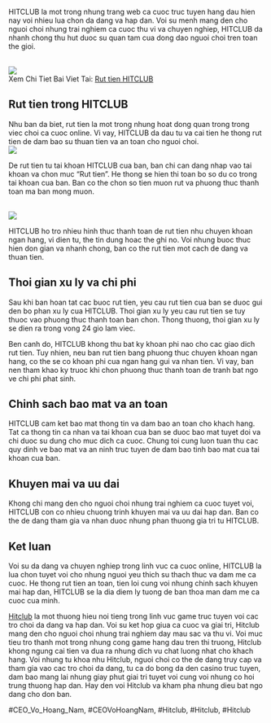 <p>HITCLUB la mot trong nhung trang web ca cuoc truc tuyen hang dau hien nay voi nhieu lua chon da dang va hap dan. Voi su menh mang den cho nguoi choi nhung trai nghiem ca cuoc thu vi va chuyen nghiep, HITCLUB da nhanh chong thu hut duoc su quan tam cua dong dao nguoi choi tren toan the gioi.</p><br><img src="https://hitclub.repair/wp-content/uploads/2025/01/luu-y-khi-rut-tien-hitclub.webp"></br>
Xem Chi Tiet Bai Viet Tai: <a href="https://hitclub.repair/rut-tien-hitclub/">Rut tien HITCLUB</a><h2>Rut tien trong HITCLUB</h2><p>Nhu ban da biet, rut tien la mot trong nhung hoat dong quan trong trong viec choi ca cuoc online. Vi vay, HITCLUB da dau tu va cai tien he thong rut tien de dam bao su thuan tien va an toan cho nguoi choi.<br><img src="https://hitclub.repair/wp-content/uploads/2025/01/logo-hitclub-repair.webp"></br><p>De rut tien tu tai khoan HITCLUB cua ban, ban chi can dang nhap vao tai khoan va chon muc “Rut tien”. He thong se hien thi toan bo so du co trong tai khoan cua ban. Ban co the chon so tien muon rut va phuong thuc thanh toan ma ban mong muon.</p><br><img src="https://hitclub.repair/wp-content/uploads/2025/01/dieu-kien-can-dap-ung-khi-rut-tien-hitclub.webp"></br><p>HITCLUB ho tro nhieu hinh thuc thanh toan de rut tien nhu chuyen khoan ngan hang, vi dien tu, the tin dung hoac the ghi no. Voi nhung buoc thuc hien don gian va nhanh chong, ban co the rut tien mot cach de dang va thuan tien.<h2>Thoi gian xu ly va chi phi</h2><p>Sau khi ban hoan tat cac buoc rut tien, yeu cau rut tien cua ban se duoc gui den bo phan xu ly cua HITCLUB. Thoi gian xu ly yeu cau rut tien se tuy thuoc vao phuong thuc thanh toan ban chon. Thong thuong, thoi gian xu ly se dien ra trong vong 24 gio lam viec.</p><p>Ben canh do, HITCLUB khong thu bat ky khoan phi nao cho cac giao dich rut tien. Tuy nhien, neu ban rut tien bang phuong thuc chuyen khoan ngan hang, co the se co khoan phi cua ngan hang gui va nhan tien. Vi vay, ban nen tham khao ky truoc khi chon phuong thuc thanh toan de tranh bat ngo ve chi phi phat sinh.<h2>Chinh sach bao mat va an toan</h2><p>HITCLUB cam ket bao mat thong tin va dam bao an toan cho khach hang. Tat ca thong tin ca nhan va tai khoan cua ban se duoc bao mat tuyet doi va chi duoc su dung cho muc dich ca cuoc. Chung toi cung luon tuan thu cac quy dinh ve bao mat va an ninh truc tuyen de dam bao tinh bao mat cua tai khoan cua ban.</p><h2>Khuyen mai va uu dai</h2><p>Khong chi mang den cho nguoi choi nhung trai nghiem ca cuoc tuyet voi, HITCLUB con co nhieu chuong trinh khuyen mai va uu dai hap dan. Ban co the de dang tham gia va nhan duoc nhung phan thuong gia tri tu HITCLUB.</p><h2>Ket luan</h2><p>Voi su da dang va chuyen nghiep trong linh vuc ca cuoc online, HITCLUB la lua chon tuyet voi cho nhung nguoi yeu thich su thach thuc va dam me ca cuoc. He thong rut tien an toan, tien loi cung voi nhung chinh sach khuyen mai hap dan, HITCLUB se la dia diem ly tuong de ban thoa man dam me ca cuoc cua minh.</p><p><a href="https://hitclub.repair/">Hitclub</a> la mot thuong hieu noi tieng trong linh vuc game truc tuyen voi cac tro choi da dang va hap dan. Voi su ket hop giua ca cuoc va giai tri, Hitclub mang den cho nguoi choi nhung trai nghiem day mau sac va thu vi. Voi muc tieu tro thanh mot trong nhung cong game hang dau tren thi truong, Hitclub khong ngung cai tien va dua ra nhung dich vu chat luong nhat cho khach hang. Voi nhung tu khoa nhu Hitclub, nguoi choi co the de dang truy cap va tham gia vao cac tro choi da dang, tu ca do bong da den casino truc tuyen, dam bao mang lai nhung giay phut giai tri tuyet voi cung voi nhung co hoi trung thuong hap dan. Hay den voi Hitclub va kham pha nhung dieu bat ngo dang cho don ban.</p>
#CEO_Vo_Hoang_Nam, #CEOVoHoangNam, #Hitclub, #Hitclub, #Hitclub
